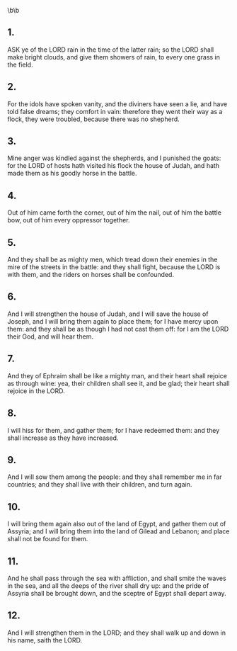 \b\b
## 1.
ASK ye of the LORD rain in the time of the latter rain; so the LORD shall make bright clouds, and give them showers of rain, to every one grass in the field.
## 2.
For the idols have spoken vanity, and the diviners have seen a lie, and have told false dreams; they comfort in vain: therefore they went their way as a flock, they were troubled, because there was no shepherd.
## 3.
Mine anger was kindled against the shepherds, and I punished the goats: for the LORD of hosts hath visited his flock the house of Judah, and hath made them as his goodly horse in the battle.
## 4.
Out of him came forth the corner, out of him the nail, out of him the battle bow, out of him every oppressor together.
## 5.
And they shall be as mighty men, which tread down their enemies in the mire of the streets in the battle: and they shall fight, because the LORD is with them, and the riders on horses shall be confounded.
## 6.
And I will strengthen the house of Judah, and I will save the house of Joseph, and I will bring them again to place them; for I have mercy upon them: and they shall be as though I had not cast them off: for I am the LORD their God, and will hear them.
## 7.
And they of Ephraim shall be like a mighty man, and their heart shall rejoice as through wine: yea, their children shall see it, and be glad; their heart shall rejoice in the LORD.
## 8.
I will hiss for them, and gather them; for I have redeemed them: and they shall increase as they have increased.
## 9.
And I will sow them among the people: and they shall remember me in far countries; and they shall live with their children, and turn again.
## 10.
I will bring them again also out of the land of Egypt, and gather them out of Assyria; and I will bring them into the land of Gilead and Lebanon; and place shall not be found for them.
## 11.
And he shall pass through the sea with affliction, and shall smite the waves in the sea, and all the deeps of the river shall dry up: and the pride of Assyria shall be brought down, and the sceptre of Egypt shall depart away.
## 12.
And I will strengthen them in the LORD; and they shall walk up and down in his name, saith the LORD.
